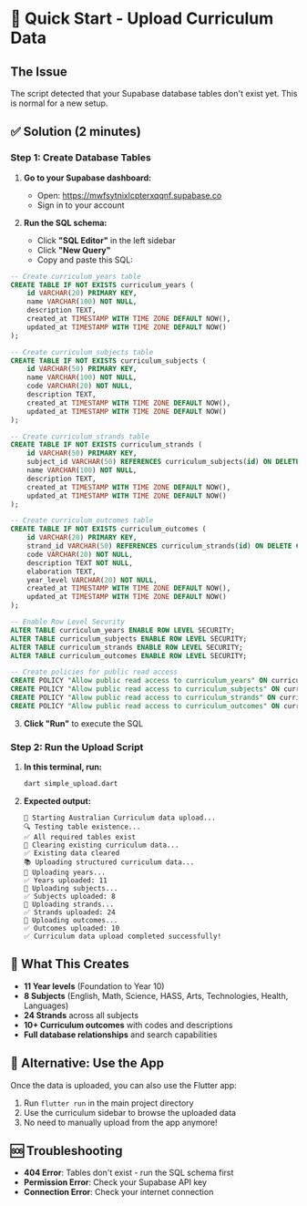 # 🚀 Quick Start - Upload Curriculum Data

## The Issue

The script detected that your Supabase database tables don't exist yet. This is normal for a new setup.

## ✅ Solution (2 minutes)

### Step 1: Create Database Tables

1. **Go to your Supabase dashboard:**

   - Open: https://mwfsytnixlcpterxqqnf.supabase.co
   - Sign in to your account

2. **Run the SQL schema:**
   - Click **"SQL Editor"** in the left sidebar
   - Click **"New Query"**
   - Copy and paste this SQL:

```sql
-- Create curriculum_years table
CREATE TABLE IF NOT EXISTS curriculum_years (
    id VARCHAR(20) PRIMARY KEY,
    name VARCHAR(100) NOT NULL,
    description TEXT,
    created_at TIMESTAMP WITH TIME ZONE DEFAULT NOW(),
    updated_at TIMESTAMP WITH TIME ZONE DEFAULT NOW()
);

-- Create curriculum_subjects table
CREATE TABLE IF NOT EXISTS curriculum_subjects (
    id VARCHAR(50) PRIMARY KEY,
    name VARCHAR(100) NOT NULL,
    code VARCHAR(20) NOT NULL,
    description TEXT,
    created_at TIMESTAMP WITH TIME ZONE DEFAULT NOW(),
    updated_at TIMESTAMP WITH TIME ZONE DEFAULT NOW()
);

-- Create curriculum_strands table
CREATE TABLE IF NOT EXISTS curriculum_strands (
    id VARCHAR(50) PRIMARY KEY,
    subject_id VARCHAR(50) REFERENCES curriculum_subjects(id) ON DELETE CASCADE,
    name VARCHAR(100) NOT NULL,
    description TEXT,
    created_at TIMESTAMP WITH TIME ZONE DEFAULT NOW(),
    updated_at TIMESTAMP WITH TIME ZONE DEFAULT NOW()
);

-- Create curriculum_outcomes table
CREATE TABLE IF NOT EXISTS curriculum_outcomes (
    id VARCHAR(20) PRIMARY KEY,
    strand_id VARCHAR(50) REFERENCES curriculum_strands(id) ON DELETE CASCADE,
    code VARCHAR(20) NOT NULL,
    description TEXT NOT NULL,
    elaboration TEXT,
    year_level VARCHAR(20) NOT NULL,
    created_at TIMESTAMP WITH TIME ZONE DEFAULT NOW(),
    updated_at TIMESTAMP WITH TIME ZONE DEFAULT NOW()
);

-- Enable Row Level Security
ALTER TABLE curriculum_years ENABLE ROW LEVEL SECURITY;
ALTER TABLE curriculum_subjects ENABLE ROW LEVEL SECURITY;
ALTER TABLE curriculum_strands ENABLE ROW LEVEL SECURITY;
ALTER TABLE curriculum_outcomes ENABLE ROW LEVEL SECURITY;

-- Create policies for public read access
CREATE POLICY "Allow public read access to curriculum_years" ON curriculum_years FOR SELECT USING (true);
CREATE POLICY "Allow public read access to curriculum_subjects" ON curriculum_subjects FOR SELECT USING (true);
CREATE POLICY "Allow public read access to curriculum_strands" ON curriculum_strands FOR SELECT USING (true);
CREATE POLICY "Allow public read access to curriculum_outcomes" ON curriculum_outcomes FOR SELECT USING (true);
```

3. **Click "Run"** to execute the SQL

### Step 2: Run the Upload Script

1. **In this terminal, run:**

   ```bash
   dart simple_upload.dart
   ```

2. **Expected output:**
   ```
   🚀 Starting Australian Curriculum data upload...
   🔍 Testing table existence...
   ✅ All required tables exist
   🧹 Clearing existing curriculum data...
   ✅ Existing data cleared
   📚 Uploading structured curriculum data...
   📅 Uploading years...
   ✅ Years uploaded: 11
   📖 Uploading subjects...
   ✅ Subjects uploaded: 8
   🔗 Uploading strands...
   ✅ Strands uploaded: 24
   🎯 Uploading outcomes...
   ✅ Outcomes uploaded: 10
   ✅ Curriculum data upload completed successfully!
   ```

## 🎯 What This Creates

- **11 Year levels** (Foundation to Year 10)
- **8 Subjects** (English, Math, Science, HASS, Arts, Technologies, Health, Languages)
- **24 Strands** across all subjects
- **10+ Curriculum outcomes** with codes and descriptions
- **Full database relationships** and search capabilities

## 🔄 Alternative: Use the App

Once the data is uploaded, you can also use the Flutter app:

1. Run `flutter run` in the main project directory
2. Use the curriculum sidebar to browse the uploaded data
3. No need to manually upload from the app anymore!

## 🆘 Troubleshooting

- **404 Error**: Tables don't exist - run the SQL schema first
- **Permission Error**: Check your Supabase API key
- **Connection Error**: Check your internet connection
